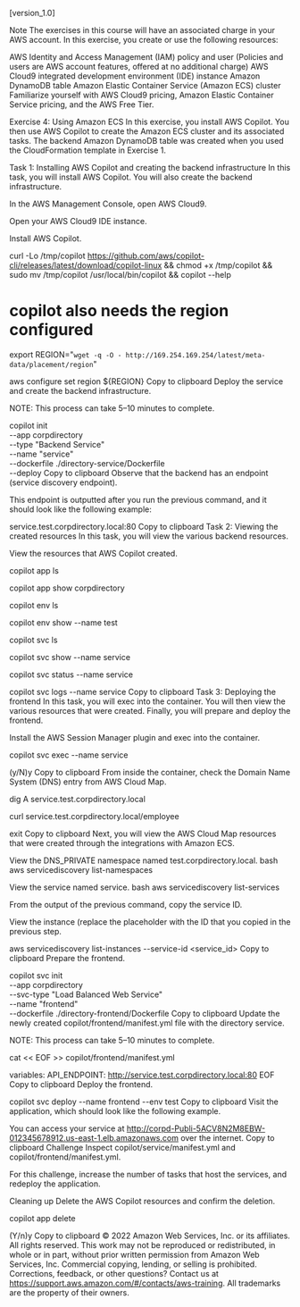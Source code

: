 [version_1.0]

Note
The exercises in this course will have an associated charge in your AWS account. In this exercise, you create or use the following resources:

AWS Identity and Access Management (IAM) policy and user (Policies and users are AWS account features, offered at no additional charge)
AWS Cloud9 integrated development environment (IDE) instance
Amazon DynamoDB table
Amazon Elastic Container Service (Amazon ECS) cluster
Familiarize yourself with AWS Cloud9 pricing, Amazon Elastic Container Service pricing, and the AWS Free Tier.

Exercise 4: Using Amazon ECS
In this exercise, you install AWS Copilot. You then use AWS Copilot to create the Amazon ECS cluster and its associated tasks. The backend Amazon DynamoDB table was created when you used the CloudFormation template in Exercise 1.

Task 1: Installing AWS Copilot and creating the backend infrastructure
In this task, you will install AWS Copilot. You will also create the backend infrastructure.

In the AWS Management Console, open AWS Cloud9.

Open your AWS Cloud9 IDE instance.

Install AWS Copilot.

curl -Lo /tmp/copilot https://github.com/aws/copilot-cli/releases/latest/download/copilot-linux && chmod +x /tmp/copilot && sudo mv /tmp/copilot /usr/local/bin/copilot && copilot --help

# copilot also needs the region configured
export REGION="`wget -q -O - http://169.254.169.254/latest/meta-data/placement/region`"

aws configure set region ${REGION}
Copy to clipboard
Deploy the service and create the backend infrastructure.

NOTE: This process can take 5–10 minutes to complete.

copilot init \
--app corpdirectory \
--type "Backend Service" \
--name "service" \
--dockerfile ./directory-service/Dockerfile \
--deploy
Copy to clipboard
Observe that the backend has an endpoint (service discovery endpoint).

This endpoint is outputted after you run the previous command, and it should look like the following example:

service.test.corpdirectory.local:80
Copy to clipboard
Task 2: Viewing the created resources
In this task, you will view the various backend resources.

View the resources that AWS Copilot created.

copilot app ls

copilot app show corpdirectory

copilot env ls

copilot env show --name test

copilot svc ls

copilot svc show --name service

copilot svc status --name service

copilot svc logs --name service
Copy to clipboard
Task 3: Deploying the frontend
In this task, you will exec into the container. You will then view the various resources that were created. Finally, you will prepare and deploy the frontend.

Install the AWS Session Manager plugin and exec into the container.

copilot svc exec --name service

(y/N)y
Copy to clipboard
From inside the container, check the Domain Name System (DNS) entry from AWS Cloud Map.

dig A service.test.corpdirectory.local

curl service.test.corpdirectory.local/employee

exit
Copy to clipboard
Next, you will view the AWS Cloud Map resources that were created through the integrations with Amazon ECS.

View the DNS_PRIVATE namespace named test.corpdirectory.local. bash aws servicediscovery list-namespaces

View the service named service. bash aws servicediscovery list-services

From the output of the previous command, copy the service ID.

View the instance (replace the <service-id> placeholder with the ID that you copied in the previous step.

aws servicediscovery list-instances --service-id <service_id>
Copy to clipboard
Prepare the frontend.

copilot svc init \
--app corpdirectory \
--svc-type "Load Balanced Web Service" \
--name "frontend" \
--dockerfile ./directory-frontend/Dockerfile
Copy to clipboard
Update the newly created copilot/frontend/manifest.yml file with the directory service.

NOTE: This process can take 5–10 minutes to complete.

cat << EOF >> copilot/frontend/manifest.yml

variables:
  API_ENDPOINT: http://service.test.corpdirectory.local:80
EOF
Copy to clipboard
Deploy the frontend.

copilot svc deploy --name frontend --env test
Copy to clipboard
Visit the application, which should look like the following example.

You can access your service at http://corpd-Publi-5ACV8N2M8EBW-012345678912.us-east-1.elb.amazonaws.com over the internet.
Copy to clipboard
Challenge
Inspect copilot/service/manifest.yml and copilot/frontend/manifest.yml.

For this challenge, increase the number of tasks that host the services, and redeploy the application.

Cleaning up
Delete the AWS Copilot resources and confirm the deletion.

copilot app delete 

(Y/n)y
Copy to clipboard
© 2022 Amazon Web Services, Inc. or its affiliates. All rights reserved. This work may not be reproduced or redistributed, in whole or in part, without prior written permission from Amazon Web Services, Inc. Commercial copying, lending, or selling is prohibited. Corrections, feedback, or other questions? Contact us at https://support.aws.amazon.com/#/contacts/aws-training. All trademarks are the property of their owners.

